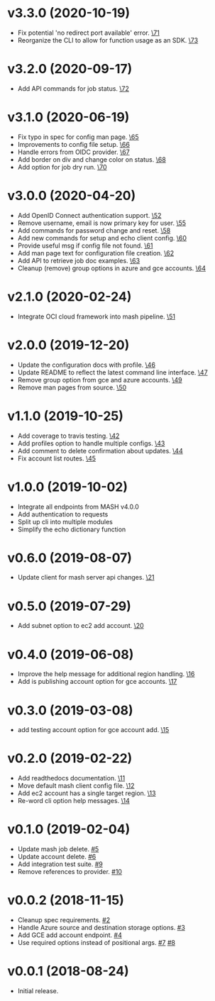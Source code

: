 v3.3.0 (2020-10-19)
===================

- Fix potential 'no redirect port available' error.
  [\71](https://github.com/suse-enceladus/mash-client/pull/71)
- Reorganize the CLI to allow for function usage as an SDK.
  [\73](https://github.com/suse-enceladus/mash-client/pull/73)

v3.2.0 (2020-09-17)
===================

- Add API commands for job status.
  [\72](https://github.com/suse-enceladus/mash-client/pull/72)

v3.1.0 (2020-06-19)
===================

- Fix typo in spec for config man page.
  [\65](https://github.com/suse-enceladus/mash-client/pull/65)
- Improvements to config file setup.
  [\66](https://github.com/suse-enceladus/mash-client/pull/66)
- Handle errors from OIDC provider.
  [\67](https://github.com/suse-enceladus/mash-client/pull/67)
- Add border on div and change color on status.
  [\68](https://github.com/suse-enceladus/mash-client/pull/68)
- Add option for job dry run.
  [\70](https://github.com/suse-enceladus/mash-client/pull/70)

v3.0.0 (2020-04-20)
===================

- Add OpenID Connect authentication support.
  [\52](https://github.com/suse-enceladus/mash-client/pull/52)
- Remove username, email is now primary key for user.
  [\55](https://github.com/suse-enceladus/mash-client/pull/55)
- Add commands for password change and reset.
  [\58](https://github.com/suse-enceladus/mash-client/pull/58)
- Add new commands for setup and echo client config.
  [\60](https://github.com/suse-enceladus/mash-client/pull/60)
- Provide useful msg if config file not found.
  [\61](https://github.com/suse-enceladus/mash-client/pull/61)
- Add man page text for configuration file creation.
  [\62](https://github.com/suse-enceladus/mash-client/pull/62)
- Add API to retrieve job doc examples.
  [\63](https://github.com/suse-enceladus/mash-client/pull/63)
- Cleanup (remove) group options in azure and gce accounts.
  [\64](https://github.com/suse-enceladus/mash-client/pull/64)

v2.1.0 (2020-02-24)
===================

- Integrate OCI cloud framework into mash pipeline.
  [\51](https://github.com/suse-enceladus/mash-client/pull/51)

v2.0.0 (2019-12-20)
===================

- Update the configuration docs with profile.
  [\46](https://github.com/suse-enceladus/mash-client/pull/46)
- Update README to reflect the latest command line interface.
  [\47](https://github.com/suse-enceladus/mash-client/pull/47)
- Remove group option from gce and azure accounts.
  [\49](https://github.com/suse-enceladus/mash-client/pull/49)
- Remove man pages from source.
  [\50](https://github.com/suse-enceladus/mash-client/pull/50)

v1.1.0 (2019-10-25)
===================

- Add coverage to travis testing.
  [\42](https://github.com/suse-enceladus/mash-client/pull/42)
- Add profiles option to handle multiple configs.
  [\43](https://github.com/suse-enceladus/mash-client/pull/43)
- Add comment to delete confirmation about updates.
  [\44](https://github.com/suse-enceladus/mash-client/pull/44)
- Fix account list routes.
  [\45](https://github.com/suse-enceladus/mash-client/pull/45)

v1.0.0 (2019-10-02)
===================

- Integrate all endpoints from MASH v4.0.0
- Add authentication to requests
- Split up cli into multiple modules
- Simplify the echo dictionary function

v0.6.0 (2019-08-07)
===================

- Update client for mash server api changes.
  [\21](https://github.com/suse-enceladus/mash-client/pull/21)

v0.5.0 (2019-07-29)
===================

- Add subnet option to ec2 add account.
  [\20](https://github.com/suse-enceladus/mash-client/pull/20)

v0.4.0 (2019-06-08)
===================

- Improve the help message for additional region handling.
  [\16](https://github.com/suse-enceladus/mash-client/pull/16)
- Add is publishing account option for gce accounts.
  [\17](https://github.com/suse-enceladus/mash-client/pull/17)

v0.3.0 (2019-03-08)
===================

- add testing account option for gce account add.
  [\15](https://github.com/suse-enceladus/mash-client/pull/15)

v0.2.0 (2019-02-22)
===================

- Add readthedocs documentation.
  [\11](https://github.com/SUSE-Enceladus/mash-client/pull/11)
- Move default mash client config file.
  [\12](https://github.com/SUSE-Enceladus/mash-client/pull/12)
- Add ec2 account has a single target region.
  [\13](https://github.com/SUSE-Enceladus/mash-client/pull/13)
- Re-word cli option help messages.
  [\14](https://github.com/SUSE-Enceladus/mash-client/pull/14)

v0.1.0 (2019-02-04)
===================

- Update mash job delete.
  [\#5](https://github.com/SUSE-Enceladus/mash-client/pull/5)
- Update account delete.
  [\#6](https://github.com/SUSE-Enceladus/mash-client/pull/6)
- Add integration test suite.
  [\#9](https://github.com/SUSE-Enceladus/mash-client/pull/9)
- Remove references to provider.
  [\#10](https://github.com/SUSE-Enceladus/mash-client/pull/10)

v0.0.2 (2018-11-15)
===================

- Cleanup spec requirements.
  [\#2](https://github.com/SUSE-Enceladus/mash-client/pull/2)
- Handle Azure source and destination storage options.
  [\#3](https://github.com/SUSE-Enceladus/mash-client/pull/3)
- Add GCE add account endpoint.
  [\#4](https://github.com/SUSE-Enceladus/mash-client/pull/4)
- Use required options instead of positional args.
  [\#7](https://github.com/SUSE-Enceladus/mash-client/pull/7)
  [\#8](https://github.com/SUSE-Enceladus/mash-client/pull/8)

v0.0.1 (2018-08-24)
===================

- Initial release.
